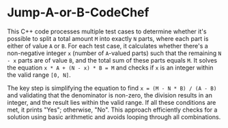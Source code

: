 ﻿# Jump-A-or-B-CodeChef

This C++ code processes multiple test cases to determine whether it's possible to split a total amount `M` into exactly `N` parts, where each part is either of value `A` or `B`. For each test case, it calculates whether there's a non-negative integer `x` (number of `A`-valued parts) such that the remaining `N - x` parts are of value `B`, and the total sum of these parts equals `M`. It solves the equation `x * A + (N - x) * B = M` and checks if `x` is an integer within the valid range `[0, N]`.

The key step is simplifying the equation to find `x = (M - N * B) / (A - B)` and validating that the denominator is non-zero, the division results in an integer, and the result lies within the valid range. If all these conditions are met, it prints "Yes"; otherwise, "No". This approach efficiently checks for a solution using basic arithmetic and avoids looping through all combinations.
